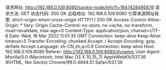 请求网址: http://192.168.0.109:8080/sockjs-node/info?t=1647428495876
请求方法: GET
状态代码: 200 OK
远程地址: 192.168.0.109:8080
引荐来源网址政策: strict-origin-when-cross-origin
HTTP/1.1 200 OK
Access-Control-Allow-Origin: *
Vary: Origin
Cache-Control: no-store, no-cache, no-transform, must-revalidate, max-age=0
Content-Type: application/json; charset=UTF-8
Date: Wed, 16 Mar 2022 11:01:35 GMT
Connection: keep-alive
Keep-Alive: timeout=5
Transfer-Encoding: chunked
Accept: */*
Accept-Encoding: gzip, deflate
Accept-Language: zh-CN,zh;q=0.9
Connection: keep-alive
Host: 192.168.0.109:8080
Referer: http://192.168.0.109:8080/dynamic
User-Agent: Mozilla/5.0 (Macintosh; Intel Mac OS X 10_15_7) AppleWebKit/537.36 (KHTML, like Gecko) Chrome/99.0.4844.51 Safari/537.36